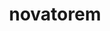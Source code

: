 ---
title: novatorem
github: https://github.com/novatorem
mode: dark
transition: 3s
archetype:
  - Little Bit of Everything
---